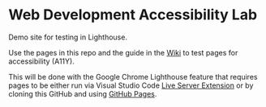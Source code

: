 # Web Development Accessibility Lab

Demo site for testing in Lighthouse.

Use the pages in this repo and the guide in the [Wiki](https://github.com/mustbebuilt/webDevAccessibilityLab/wiki/01.-A11Y-and-Lighthouse) to test pages for accessibility (A11Y).  

This will be done with the Google Chrome Lighthouse feature that requires pages to be either run via Visual Studio Code [Live Server Extension]([http](https://marketplace.visualstudio.com/items?itemName=ritwickdey.LiveServer)) or by cloning this GitHub and using [GitHub Pages](https://pages.github.com/).